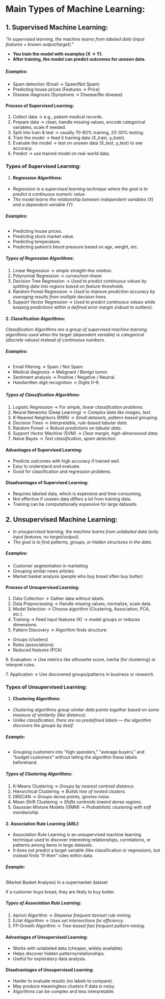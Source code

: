 # **Main Types of Machine Learning:**

## **1. Supervised Machine Learning:**

*"In supervised learning, the machine learns from labeled data (input features + known output/target)."*



* **You train the model with examples (X → Y).**
* **After training, the model can predict outcomes for unseen data.**

##### 

##### **Examples:**

* Spam detection (Email → Spam/Not Spam)
* Predicting house prices (Features → Price)
* Disease diagnosis (Symptoms → Disease/No disease)





#### **Process of Supervised Learning:**

1. Collect data → e.g., patient medical records.
2. Prepare data → clean, handle missing values, encode categorical variables, scale if needed.
3. Split into train \& test → usually 70-80% training, 20-30% testing.
4. Train the model → feed it training data (X\_train, y\_train).
5. Evaluate the model → test on unseen data (X\_test, y\_test) to see accuracy.
6. Predict → use trained model on real-world data.





### **Types of Supervised Learning:**



1. #### **Regression Algorithms:**

* *Regression is a supervised learning technique where the goal is to predict a continuous numeric value.*
* *The model learns the relationship between independent variables (X) and a dependent variable (Y).*



###### **Examples:**

* Predicting house prices.
* Predicting stock market value.
* Predicting temperature.
* Predicting patient’s blood pressure based on age, weight, etc.



##### **Types of Regression Algorithms:**

1. Linear Regression → *simple straight-line relation.*
2. Polynomial Regression → *curves/non-linear.*
3. Decision Tree Regression → *Used to predict continuous values by splitting data into regions based on feature thresholds.*
4. Random Forest Regression → *Used to improve prediction accuracy by averaging results from multiple decision trees.*
5. Support Vector Regression → *Used to predict continuous values while keeping predictions within a defined error margin (robust to outliers).*





#### **2. Classification Algorithms:**

*Classification Algorithms are a group of supervised machine learning algorithms used when the target (dependent variable) is categorical (discrete values) instead of continuous numbers.*



###### **Examples:**

* Email filtering → Spam / Not Spam.
* Medical diagnosis → Malignant / Benign tumor.
* Sentiment analysis → Positive / Negative / Neutral.
* Handwritten digit recognition → Digits 0–9.

##### 

##### **Types of Classification Algorithms:**

1. Logistic Regression → *For simple, linear classification problems.*
2. Neural Networks (Deep Learning) → *Complex data like images, text.*
3. K-Nearest Neighbors (KNN) → *Small datasets, pattern-based grouping.*
4. Decision Trees → *Interpretable, rule-based tabular data.*
5. Random Forest → *Robust predictions on tabular data.*
6. Support Vector Machine (SVM) → *Clear margin, high-dimensional data.*
7. Naive Bayes → *Text classification, spam detection.*





#### **Advantages of Supervised Learning:**

* Predicts outcomes with high accuracy if trained well.
* Easy to understand and evaluate.
* Good for classification and regression problems.

#### 

#### **Disadvantages of Supervised Learning:**

* Requires labeled data, which is expensive and time-consuming.
* Not effective if unseen data differs a lot from training data.
* Training can be computationally expensive for large datasets.







## **2. Unsupervised Machine Learning:**

* *In unsupervised learning, the machine learns from unlabeled data (only input features, no target/output).*
* *The goal is to find patterns, groups, or hidden structures in the data.*



##### <b>Examples:</b>

* Customer segmentation in marketing
* Grouping similar news articles
* Market basket analysis (people who buy bread often buy butter)



#### 

#### **Process of Unsupervised Learning:**

1. Data Collection → Gather data without labels.
2. Data Preprocessing → Handle missing values, normalize, scale data.
3. Model Selection → Choose algorithm (Clustering, Association, PCA, etc.).
4. Training → Feed input features (X) → model groups or reduces dimensions.
5. Pattern Discovery → Algorithm finds structure: 

* Groups (clusters)
* Rules (associations)
* Reduced features (PCA)

6\. Evaluation → Use metrics like silhouette score, inertia (for clustering) or interpret rules.

7\. Application → Use discovered groups/patterns in business or research.





### **Types of Unsupervised Learning:**

1. #### **Clustering Algorithms:**

* *Clustering algorithms group similar data points together based on some measure of similarity (like distance).*
* *Unlike classification, there are no predefined labels — the algorithm discovers the groups by itself.*



###### <b>Example:</b>

* Grouping customers into "high spenders," "average buyers," and "budget customers" without telling the algorithm these labels beforehand.





##### **Types of Clustering Algorithms:**

1. K-Means Clustering → *Groups by nearest centroid distance.*
2. Hierarchical Clustering → *Builds tree of nested clusters.*
3. DBSCAN → *Groups dense points, ignores noise.*
4. Mean-Shift Clustering → *Shifts centroids toward dense regions.*
5. Gaussian Mixture Models (GMM) → *Probabilistic clustering with soft membership.*





#### **2. Association Rule Learning (ARL):**

* Association Rule Learning is an unsupervised machine learning technique used to discover interesting relationships, correlations, or patterns among items in large datasets.
* It does not predict a target variable (like classification or regression), but instead finds “if-then” rules within data.



###### **Example:**

(Market Basket Analysis) In a supermarket dataset

If a customer buys bread, they are likely to buy butter.





##### **Types of Association Rule Learning:**

1. Apriori Algorithm → *Stepwise frequent itemset rule mining.*
2. Eclat Algorithm → *Uses set intersections for efficiency.*
3. FP-Growth Algorithm → *Tree-based fast frequent pattern mining.*

#### 

#### <b>Advantages of Unsupervised Learning:</b>

* Works with unlabeled data (cheaper, widely available).
* Helps discover hidden patterns/relationships.
* Useful for exploratory data analysis.





#### **Disadvantages of Unsupervised Learning:**

* Harder to evaluate results (no labels to compare).
* May produce meaningless clusters if data is noisy.
* Algorithms can be complex and less interpretable.







